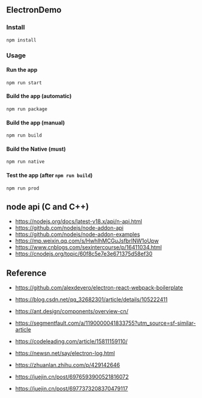 ## ElectronDemo

### Install

```
npm install
```

### Usage

#### Run the app

```
npm run start
```

#### Build the app (automatic)

```
npm run package
```

#### Build the app (manual)

```
npm run build
```

#### Build the Native (must)

```
npm run native
```

#### Test the app (after `npm run build`)
```
npm run prod
```

## node api (C and C++)

* https://nodejs.org/docs/latest-v18.x/api/n-api.html
* https://github.com/nodejs/node-addon-api
* https://github.com/nodejs/node-addon-examples
* https://mp.weixin.qq.com/s/HwhIhMCGuJsfbrINW1oUpw
* https://www.cnblogs.com/sexintercourse/p/16411034.html
* https://cnodejs.org/topic/60f8c5e7e3e671375d58ef30

## Reference

* https://github.com/alexdevero/electron-react-webpack-boilerplate
* https://blog.csdn.net/qq_32682301/article/details/105222411
* https://ant.design/components/overview-cn/
* https://segmentfault.com/a/1190000041833755?utm_source=sf-similar-article
* https://codeleading.com/article/15811159110/
* https://newsn.net/say/electron-log.html
* https://zhuanlan.zhihu.com/p/429142646

* https://juejin.cn/post/6976593900521816072
* https://juejin.cn/post/6977373208370479117
